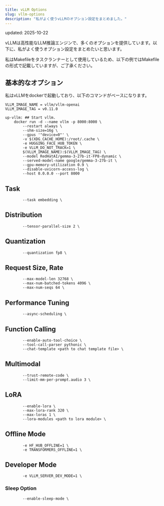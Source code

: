 ```yaml
---
title: vLLM Options
slug: vllm-options
description: "私がよく使うvLLMのオプション設定をまとめました。"
---
```


updated: 2025-10-22


vLLMは高性能なLLM推論エンジンで、多くのオプションを提供しています。以下に、私がよく使うオプション設定をまとめたいと思います。

私はMakefileをタスクランナーとして使用しているため、以下の例ではMakefileの形式で記載していますが、ご了承ください。


## 基本的なオプション

私はvLLMをdockerで起動しており、以下のコマンドがベースになります。

```make
VLLM_IMAGE_NAME = vllm/vllm-openai
VLLM_IMAGE_TAG = v0.11.0

up-vllm: ## Start vllm.
	docker run -d --name vllm -p 8000:8000 \
		--restart always \
		--shm-size=16g \
		--gpus '"device=0"' \
		-v $(XDG_CACHE_HOME):/root/.cache \
		-e HUGGING_FACE_HUB_TOKEN \
		-e VLLM_DO_NOT_TRACK=1 \
		$(VLLM_IMAGE_NAME):$(VLLM_IMAGE_TAG) \
		--model RedHatAI/gemma-3-27b-it-FP8-dynamic \
		--served-model-name google/gemma-3-27b-it \
		--gpu-memory-utilization 0.9 \
		--disable-uvicorn-access-log \
		--host 0.0.0.0 --port 8000
```


## Task

```make
		--task embedding \
```


## Distribution

```make
		--tensor-parallel-size 2 \
```


## Quantization

```make
		--quantization fp8 \
```

## Request Size, Rate

```make
		--max-model-len 32768 \
		--max-num-batched-tokens 4096 \
		--max-num-seqs 64 \
```


## Performance Tuning

```make
		--async-scheduling \
```


## Function Calling


```make
		--enable-auto-tool-choice \
		--tool-call-parser pythonic \
		--chat-template <path to chat template file> \
```


## Multimodal

```make
		--trust-remote-code \
		--limit-mm-per-prompt.audio 3 \
```


## LoRA

```make
		--enable-lora \
		--max-lora-rank 320 \
		--max-loras 1 \
		--lora-modules <path to lora module> \
```


## Offline Mode

```make
		-e HF_HUB_OFFLINE=1 \
		-e TRANSFORMERS_OFFLINE=1 \
```


## Developer Mode

```make
		-e VLLM_SERVER_DEV_MODE=1 \
```

### Sleep Option

```make
		--enable-sleep-mode \
```
